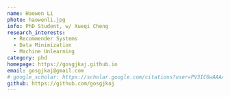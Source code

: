 ```yaml
---
name: Haowen Li
photo: haowenli.jpg
info: PhD Student, w/ Xueqi Cheng
research_interests:
  - Recommender Systems
  - Data Minimization
  - Machine Unlearning
category: phd
homepage: https://gosgjkaj.github.io
email: gosgjkaj@gmail.com
# google_scholar: https://scholar.google.com/citations?user=PV3IC6wAAAAJ&hl=zh-CN
github: https://github.com/gosgjkaj
---
```

